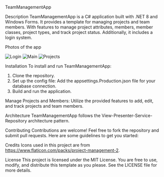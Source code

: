 TeamManagementApp

Description
TeamManagementApp is a C# application built with .NET 8 and Windows Forms. 
It provides a template for managing projects and team members. With features to manage project attributes, members, member classes, project types, and track project status. 
Additionally, it includes a login system.

Photos of the app

![Login](https://github.com/StancuTudor/TeamManagementApp/assets/92426222/6b004dc1-06ec-40ed-a4d1-ed4207aad055)
![Main](https://github.com/StancuTudor/TeamManagementApp/assets/92426222/3182a3c1-6f61-4b7b-bc48-c9b5b4475347)
![Projects](https://github.com/StancuTudor/TeamManagementApp/assets/92426222/e18412fd-fb6a-4d41-9bd2-c8ae950e8dd3)


Installation
To install and run TeamManagementApp:
1. Clone the repository.
2. Set up the config file:
Add the appsettings.Production.json file for your database connection.
3. Build and run the application.

Manage Projects and Members:
Utilize the provided features to add, edit, and track projects and team members.

Architecture
TeamManagementApp follows the View-Presenter-Service-Repository architecture pattern.

Contributing
Contributions are welcome! Feel free to fork the repository and submit pull requests. Here are some guidelines to get you started:

Credits
Icons used in this project are from https://www.flaticon.com/packs/project-management-2.

License
This project is licensed under the MIT License. You are free to use, modify, and distribute this template as you please. See the LICENSE file for more details.
